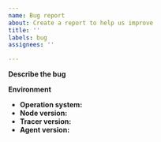 ```yaml
---
name: Bug report
about: Create a report to help us improve
title: ''
labels: bug
assignees: ''

---
```


**Describe the bug**
<!-- What the bug is, how to reproduce, and the expected behavior. -->

**Environment**
<!-- Information about the environment. -->

* **Operation system:**
* **Node version:**
* **Tracer version:**
* **Agent version:**
